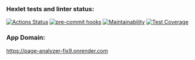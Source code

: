 ### Hexlet tests and linter status:

[![Actions Status](https://github.com/AlexMomot-717/python-project-83/actions/workflows/hexlet-check.yml/badge.svg)](https://github.com/AlexMomot-717/python-project-83/actions)
[![pre-commit hooks](https://github.com/AlexMomot-717/python-project-83/actions/workflows/pre-commit.yml/badge.svg)](https://github.com/AlexMomot-717/python-project-83/actions)
[![Maintainability](https://api.codeclimate.com/v1/badges/7ad5b8e6d1a22a4fdf34/maintainability)](https://codeclimate.com/github/AlexMomot-717/python-project-83/maintainability)
[![Test Coverage](https://api.codeclimate.com/v1/badges/7ad5b8e6d1a22a4fdf34/test_coverage)](https://codeclimate.com/github/AlexMomot-717/python-project-83/test_coverage)

### App Domain:

https://page-analyzer-fix9.onrender.com
